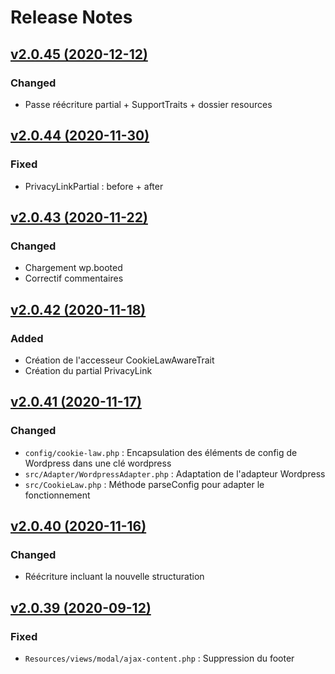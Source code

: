 # Release Notes

## [v2.0.45 (2020-12-12)](https://svn.tigreblanc.fr/presstify-plugins/cookie-law/tags/2.0.45...v2.0.45)

### Changed

- Passe réécriture partial + SupportTraits + dossier resources

## [v2.0.44 (2020-11-30)](https://svn.tigreblanc.fr/presstify-plugins/cookie-law/tags/2.0.44...v2.0.44)

### Fixed 

- PrivacyLinkPartial : before + after

## [v2.0.43 (2020-11-22)](https://svn.tigreblanc.fr/presstify-plugins/cookie-law/tags/2.0.43...v2.0.43)

### Changed

- Chargement wp.booted
- Correctif commentaires

## [v2.0.42 (2020-11-18)](https://svn.tigreblanc.fr/presstify-plugins/cookie-law/tags/2.0.42...v2.0.42)

### Added 

- Création de l'accesseur CookieLawAwareTrait
- Création du partial PrivacyLink


## [v2.0.41 (2020-11-17)](https://svn.tigreblanc.fr/presstify-plugins/cookie-law/tags/2.0.41...v2.0.41)

### Changed

- `config/cookie-law.php` : Encapsulation des éléments de config de Wordpress dans une clé wordpress
- `src/Adapter/WordpressAdapter.php` : Adaptation de l'adapteur Wordpress
- `src/CookieLaw.php` : Méthode parseConfig pour adapter le fonctionnement

## [v2.0.40 (2020-11-16)](https://svn.tigreblanc.fr/presstify-plugins/cookie-law/tags/2.0.40...v2.0.40)

### Changed

- Réécriture incluant la nouvelle structuration

## [v2.0.39 (2020-09-12)](https://svn.tigreblanc.fr/presstify-plugins/cookie-law/tags/2.0.39...v2.0.39)

### Fixed

- `Resources/views/modal/ajax-content.php` : Suppression du footer
